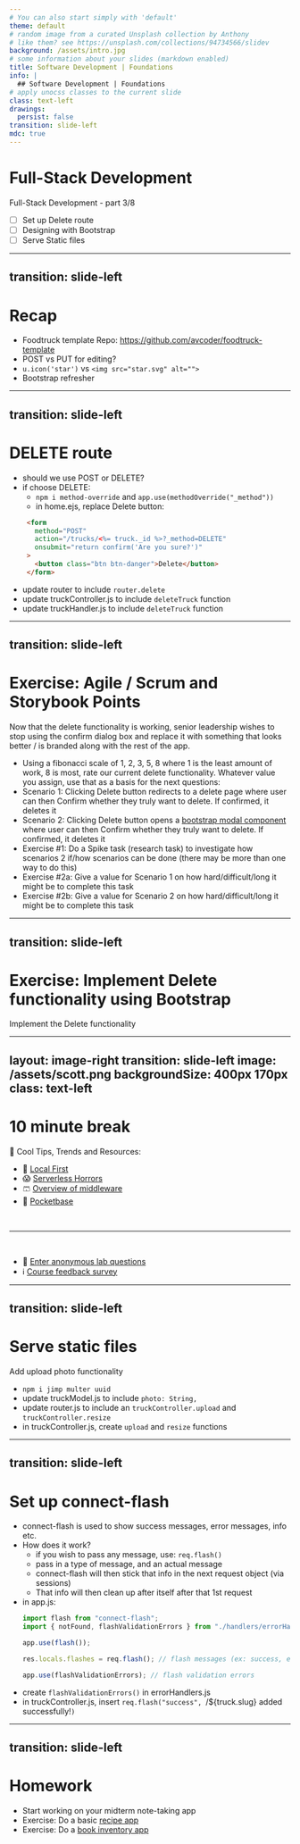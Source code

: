 ```yaml
---
# You can also start simply with 'default'
theme: default
# random image from a curated Unsplash collection by Anthony
# like them? see https://unsplash.com/collections/94734566/slidev
background: /assets/intro.jpg
# some information about your slides (markdown enabled)
title: Software Development | Foundations
info: |
  ## Software Development | Foundations
# apply unocss classes to the current slide
class: text-left
drawings:
  persist: false
transition: slide-left
mdc: true
---
```


# Full-Stack Development
Full-Stack Development - part 3/8
- [ ] Set up Delete route
- [ ] Designing with Bootstrap
- [ ] Serve Static files 

<div class="abs-br m-6 text-xl">
  <a href="https://github.com/slidevjs/slidev" target="_blank" class="slidev-icon-btn">
    <carbon:logo-github />
  </a>
</div>

<!--
-->

---
transition: slide-left
---

# Recap

- Foodtruck template Repo: https://github.com/avcoder/foodtruck-template
- POST vs PUT for editing?
- `u.icon('star')` vs `<img src="star.svg" alt="">`
- Bootstrap refresher

---
transition: slide-left
---

# DELETE route

- should we use POST or DELETE?
- if choose DELETE:
   - `npm i method-override` and `app.use(methodOverride("_method"))`
   - in home.ejs, replace Delete button:
   ```html
    <form
      method="POST"
      action="/trucks/<%= truck._id %>?_method=DELETE"
      onsubmit="return confirm('Are you sure?')"
    >
      <button class="btn btn-danger">Delete</button>
    </form>
   ``` 
- update router to include `router.delete`
- update truckController.js to include `deleteTruck` function
- update truckHandler.js to include `deleteTruck` function

---
transition: slide-left
---

# Exercise: Agile / Scrum and Storybook Points

Now that the delete functionality is working, senior leadership wishes to stop using the confirm dialog box and replace it with something that looks better / is branded along with the rest of the app.  

- Using a fibonacci scale of 1, 2, 3, 5, 8 where 1 is the least amount of work, 8 is most, rate our current delete functionality.  Whatever value you assign, use that as a basis for the next questions:
- Scenario 1: Clicking Delete button redirects to a delete page where user can then Confirm whether they truly want to delete.  If confirmed, it deletes it
- Scenario 2: Clicking Delete button opens a [bootstrap modal component](https://www.tutorialrepublic.com/snippets/designs/delete-confirmation-modal.png) where user can then Confirm whether they truly want to delete.  If confirmed, it deletes it
- Exercise #1: Do a Spike task (research task) to investigate how scenarios 2 if/how scenarios can be done (there may be more than one way to do this)
- Exercise #2a: Give a value for Scenario 1 on how hard/difficult/long it might be to complete this task
- Exercise #2b: Give a value for Scenario 2 on how hard/difficult/long it might be to complete this task

---
transition: slide-left
---

# Exercise: Implement Delete functionality using Bootstrap

Implement the Delete functionality

---
layout: image-right
transition: slide-left
image: /assets/scott.png
backgroundSize: 400px 170px
class: text-left
---

# 10 minute break

🍦 Cool Tips, Trends and Resources:
- 💾 [Local First](https://www.inkandswitch.com/essay/local-first/)
- 😱 [Serverless Horrors](https://serverlesshorrors.com/)
- 🩳 [Overview of middleware](https://x.com/syntaxfm/status/1772350906698256578)
- 👖 [Pocketbase](https://pocketbase.io/)

<br>
<hr>
<br>

- 🧪 [Enter anonymous lab questions](https://docs.google.com/forms/d/e/1FAIpQLSevvGARdHQikso-uLqFCO481MABKE5HofuSrlzEPMNQ2ZLykw/viewform?usp=dialog)
- ℹ️ [Course feedback survey](https://circuitstream.typeform.com/to/ZoyYk7px#course_id=SoftwareAN&instructor=9514)

<!-- 
- take attendance
-->

---
transition: slide-left
---

# Serve static files
Add upload photo functionality

- `npm i jimp multer uuid`
- update truckModel.js to include `photo: String,`
- update router.js to include an `truckController.upload` and `truckController.resize`
- in truckController.js, create `upload` and `resize` functions

---
transition: slide-left
---

# Set up connect-flash

- connect-flash is used to show success messages, error messages, info etc.
- How does it work?
   - if you wish to pass any message, use: `req.flash()`
   - pass in a type of message, and an actual message
   - connect-flash will then stick that info in the next request object (via sessions)
   - That info will then clean up after itself after that 1st request
- in app.js:
  ```js
  import flash from "connect-flash";
  import { notFound, flashValidationErrors } from "./handlers/errorHandlers.js";

  app.use(flash());

  res.locals.flashes = req.flash(); // flash messages (ex: success, error, info)

  app.use(flashValidationErrors); // flash validation errors
  ```
- create `flashValidationErrors()` in errorHandlers.js
- in truckController.js, insert `req.flash("success", `/${truck.slug} added successfully!`)`


---
transition: slide-left
---

# Homework

- Start working on your midterm note-taking app
- Exercise: Do a basic [recipe app](https://courses.circuitstream.com/d2l/le/lessons/9514/topics/49836)
- Exercise: Do a [book inventory app](https://courses.circuitstream.com/d2l/le/lessons/9514/topics/49838)